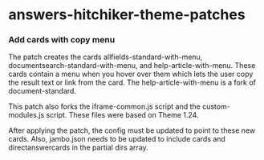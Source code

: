 # answers-hitchiker-theme-patches

### Add cards with copy menu
The patch creates the cards allfields-standard-with-menu, documentsearch-standard-with-menu, and help-article-with-menu.
These cards contain a menu when you hover over them which lets the user copy the result text or link from the card.
The help-article-with-menu is a fork of document-standard.

This patch also forks the iframe-common.js script and the custom-modules.js script. These files were based on Theme 1.24.

After applying the patch, the config must be updated to point to these new cards. Also, jambo.json needs to be updated to include cards and directanswercards in the partial dirs array.